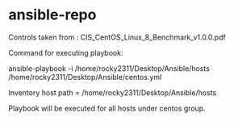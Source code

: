 # ansible-repo

Controls taken from : CIS_CentOS_Linux_8_Benchmark_v1.0.0.pdf

Command for executing playbook:

ansible-playbook -i /home/rocky2311/Desktop/Ansible/hosts /home/rocky2311/Desktop/Ansible/centos.yml 

Inventory host path = /home/rocky2311/Desktop/Ansible/hosts

Playbook will be executed for all hosts under centos group.
